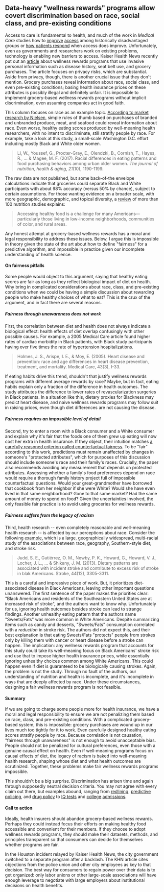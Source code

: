## Data-heavy "wellness rewards" programs allow covert discrimination based on race, social class, and pre-existing conditions

Access to care is fundamental to health, and much of the work in *Medical Care* studies how to [improve](https://journals.lww.com/lww-medicalcare/Abstract/2018/11000/Insurance_Coverage_and_Utilization_Improve_for.6.aspx) [access](https://journals.lww.com/lww-medicalcare/Abstract/2019/04000/Racial_Differences_in_Insurance_Stability_After.2.aspx) among historically disadvantaged groups or [how patients respond](https://journals.lww.com/lww-medicalcare/Abstract/2015/01000/Impact_of_Subsidized_Health_Insurance_Coverage_on.7.aspx) when access does improve. Unfortunately, even as governments and researchers work on existing problems, technology is enabling new barriers to access. Kaiser Health News recently put out an [article](https://khn.org/news/workplace-wellness-programs-put-employee-privacy-at-risk/) about wellness rewards programs that use invasive personal information such as disease history, seat belt use, and grocery purchases. The article focuses on privacy risks, which are substantial. Aside from privacy, though, there is another crucial issue that they don't mention. Grocery purchases reveal information about race, social class, and even pre-existing conditions; basing health insurance prices on these attributes is possibly illegal and definitely unfair. It is impossible to implement grocery-based wellness rewards programs without implicit discrimination, even assuming companies act in good faith.

This column focuses on race as an example topic. [According to market research by Nielsen](https://www.nielsen.com/us/en/insights/news/2016/fresh-foods-and-flavors-how-multicultural-consumers-are-driving-fresh-grocery-trends.html), simple rules of thumb based on purchases of branded and unbranded produce, meat, and seafood could reveal information about race. Even worse, healthy eating scores produced by well-meaning health researchers, with no intent to discriminate, still stratify people by race. For example, take a look at this study, a small-scale Washington D.C. effort including mostly Black and White older women.

> Li, W., Youssef, G., Procter-Gray, E., Olendzki, B., Cornish, T., 
> Hayes, R., ... & Magee, 
> M. F. (2017). Racial differences in eating patterns and food purchasing behaviors among 
> urban older women. *The journal of nutrition, health & aging*, *21*(10), 1190-1199.

The raw data are not published, but some back-of-the envelope calculations indicate that groceries could separate Black and White participants with about 68% accuracy (versus 50% by chance), subject to certain assumptions. For those wanting evidence on a broader scale, with more geographic, demographic, and topical diversity, a [review](http://thefoodtrust.org/uploads/media_items/grocerygap.original.pdf) of more than 100 nutrition studies explains:

> Accessing healthy food is a challenge for many Americans—particularly those
> living in low-income neighborhoods, communities of color, and rural areas.

Any honest attempt at grocery-based wellness rewards has a moral and legal responsibility to address these issues. Below, I argue this is impossible in theory given the state of the art about how to define "fairness" for a predictive algorithm, and impossible in practice given our incomplete understanding of health science.

#### On fairness pitfalls

Some people would object to this argument, saying that healthy eating scores are fair as long as they reflect biological impact of diet on health. Why bring in complicated considerations about race, class, and pre-existing conditions when we could be having a simple discussion about rewarding people who make healthy choices of what to eat? This is the crux of the argument, and in fact there are several reasons. 

##### Fairness through unawareness does not work

First, the correlation between diet and health does not always indicate a biological effect: health effects of diet overlap confusingly with other possible causes. For example, a 2005 Medical Care article found higher rates of cardiac morbidity in Black patients, with Black study participants having over five times the rate of hypertension hospitalizations. 

> Holmes, J. S., Arispe, I. E., & Moy, E. (2005). Heart disease and prevention: race and age differences in heart disease prevention, treatment, and mortality. Medical Care, 43(3), I-33.

If eating habits drive this trend, shouldn't that justify wellness rewards programs with different average rewards by race? Maybe, but in fact, eating habits explain only a fraction of the difference in health outcomes. The study attributes the difference to lower rates of revascularization surgeries in Black patients. In a situation like this, dietary proxies for Blackness may predict heart disease, and naive wellness rewards programs may follow suit in raising prices, even though diet differences are not causing the disease.

##### Fairness requires an impossible level of detail

Second, try to enter a room with a Black consumer and a White consumer and explain why it's fair that the foods one of them grew up eating will now cost her extra in health insurance. If they object, their intuition matches [a carefully reasoned criterion called counterfactual fairness](https://arxiv.org/abs/1703.06856). To be "fair" according to this work, predictions must remain unaffected by changes in someone's "protected attributes", which for purposes of this discussion should include someone's race and their family's races. Crucially, the paper also recommends avoiding any measurement that depends on protected attributes. Assessing whether a family's food preferences depend on race would require a thorough family history project full of impossible counterfactual questions. Would your great-grandmother have borrowed that cookbook from her neighbor if she were White? Would she have even lived in that same neighborhood? Gone to that same market? Had the same amount of money to spend on food? Given the uncertainties involved, the only feasible fair practice is to avoid using groceries for wellness rewards. 

##### Fairness suffers from the legacy of racism

Third, health research -- even completely reasonable and well-meaning health research -- is affected by our perceptions about race. Consider the following [example](https://www.ncbi.nlm.nih.gov/pmc/articles/PMC3898713/), which is a large, geographically widespread, multi-racial study of the associations between race, geography, Southern-style diet, and stroke risk.

> Judd, S. E., Gutiérrez, O. M., Newby, P. K., Howard, G., Howard, V. J., Locher, J. L., ... & Shikany, J. M. (2013). Dietary patterns are associated
> with incident stroke and contribute to excess risk of stroke in blak 
> Americans. Stroke, 44(12), 3305-3311.

This is a careful and impressive piece of work. But, it prioritizes diet-associated disease in Black Americans, leaving other important questions unanswered. The first sentence of the paper makes the priorities clear: "Black Americans and residents of the Southeastern United States are at increased risk of stroke", and the authors want to know why. Unfortunately for us, ignoring health outcomes besides stroke can lead to strange findings. Another unhealthy eating pattern that the authors name "Sweets/Fats" was more common in White Americans. Despite summarizing items such as candy and desserts, "Sweets/Fats" consumption correlated with a *reduction* in stroke risk. The authors did not expect this, and their best explanation is that eating Sweets/Fats "protects" people from strokes only by killing them with cancer or heart disease before a stroke can happen. The implication: any wellness rewards program that accounts for this study could take its well-meaning focus on Black Americans' stroke risk and use that to impose higher health insurance prices, while essentially ignoring unhealthy choices common among White Americans. This could happen even if diet is guaranteed to be biologically causing strokes. Again, the problem is not the study. Through no fault of the authors, our understanding of nutrition and health is incomplete, and it's incomplete in ways that are deeply affected by race. Under these circumstances, designing a fair wellness rewards program is not feasible. 

#### Summary

If we are going to charge some people more for health insurance, we have a moral and legal responsibility to ensure we are not penalizing them based on race, class, and pre-existing conditions. With a complicated grocery-based system, this is impossible: grocery purchases are wound up in our lives much too tightly for it to work. Even carefully designed healthy eating scores stratify people by race. Because correlation is not causation, "fairness through unawareness" is not enough to avoid unacceptable bias. People should not be penalized for cultural preferences, even those with a genuine causal effect on health. Even if well-meaning programs focus on causal effects of diet, the legacy of racism is baked into well-meaning health research, shaping whose diet and what health outcomes are scrutinized. Together, these problems make fair wellness rewards programs impossible.

This shouldn't be a big surprise. Discrimination has arisen time and again through supposedly neutral decision criteria. You may not agree with every claim out there, but examples abound, ranging from [redlining](https://www.washingtonpost.com/news/wonk/wp/2018/03/28/redlining-was-banned-50-years-ago-its-still-hurting-minorities-today/?noredirect=on&utm_term=.550f150737bc), [predictive policing](https://www.propublica.org/article/machine-bias-risk-assessments-in-criminal-sentencing), and [drug policy](https://www.vocativ.com/underworld/drugs/crack-vs-coke-sentencing/index.html) to [IQ tests](https://www.theatlantic.com/national/archive/2013/05/why-people-keep-misunderstanding-the-connection-between-race-and-iq/275876/) and [college](https://www.thecrimson.com/article/2018/6/21/holistic-admissions-origin/) [admissions](https://www.theroot.com/the-merit-myth-the-white-lies-about-race-conscious-col-1828231903).

#### Call to action

Ideally, health insurers should abandon grocery-based wellness rewards. Perhaps they could instead focus their efforts on making healthy food accessible and convenient for their members. If they choose to adopt wellness rewards programs, they should make their datasets, methods, and principles transparent so that consumers can decide for themselves whether programs are fair. 

In the Houston incident relayed by Kaiser Health News, the city government switched to a separate program after a backlash. The KHN article cites objections from the police union and other city employees as key to that decision. The best way for consumers to regain power over their data is to get organized: only labor unions or other large-scale associations will have enough leverage to negotiate with large employers about institutional decisions on health benefits.

